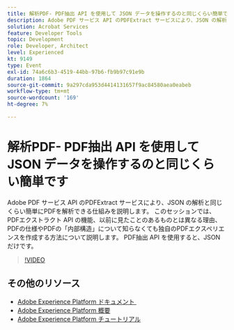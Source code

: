 ```yaml
---
title: 解析PDF- PDF抽出 API を使用して JSON データを操作するのと同じくらい簡単です
description: Adobe PDF サービス API のPDFExtract サービスにより、JSON の解析と同じくらい簡単にPDFを解析できる仕組みを説明します。 このセッションでは、PDFエクストラクト API の機能、以前に見たことのあるものとは異なる理由、PDFの仕様やPDFの「内部構造」について知らなくても独自のPDFエクスペリエンスを作成する方法について説明します。 PDF抽出 API を使用すると、JSON だけです。
solution: Acrobat Services
feature: Developer Tools
topic: Development
role: Developer, Architect
level: Experienced
kt: 9149
type: Event
exl-id: 74a6c6b3-4519-44bb-97b6-fb9b97c91e9b
duration: 1864
source-git-commit: 9a297cda953d4414131657f9ac84580aea0eabeb
workflow-type: tm+mt
source-wordcount: '169'
ht-degree: 7%

---
```


# 解析PDF- PDF抽出 API を使用して JSON データを操作するのと同じくらい簡単です

Adobe PDF サービス API のPDFExtract サービスにより、JSON の解析と同じくらい簡単にPDFを解析できる仕組みを説明します。 このセッションでは、PDFエクストラクト API の機能、以前に見たことのあるものとは異なる理由、PDFの仕様やPDFの「内部構造」について知らなくても独自のPDFエクスペリエンスを作成する方法について説明します。 PDF抽出 API を使用すると、JSON だけです。


>[!VIDEO](https://video.tv.adobe.com/v/337600/?quality=12&learn=on&hidetitle=true)

## その他のリソース

- [Adobe Experience Platform ドキュメント &#x200B;](https://experienceleague.adobe.com/docs/experience-platform.html?lang=ja)
- [Adobe Experience Platform 概要](https://experienceleague.adobe.com/docs/experience-platform/landing/home.html?lang=ja)
- [Adobe Experience Platform チュートリアル](https://experienceleague.adobe.com/docs/platform-learn/tutorials/overview.html?lang=ja)
